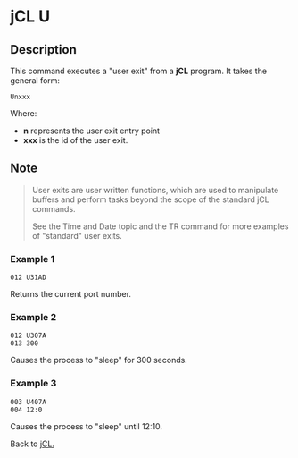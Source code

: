 # jCL U

<PageHeader />

## Description

This command executes a "user exit" from a **jCL** program. It takes the general form:

```
Unxxx
```

Where:

- **n** represents the user exit entry point
- **xxx** is the id of the user exit.

## Note

> User exits are user written functions, which are used to manipulate buffers and perform tasks beyond the scope of the standard jCL commands.
>
> See the Time and Date topic and the TR command for more examples of "standard" user exits.

### Example 1

```
012 U31AD
```

Returns the current port number.

### Example 2

```
012 U307A
013 300
```

Causes the process to "sleep" for 300 seconds.

### Example 3

```
003 U407A
004 12:0
```

Causes the process to "sleep" until 12:10.

Back to [jCL.](./../README.md)
  
<PageFooter />